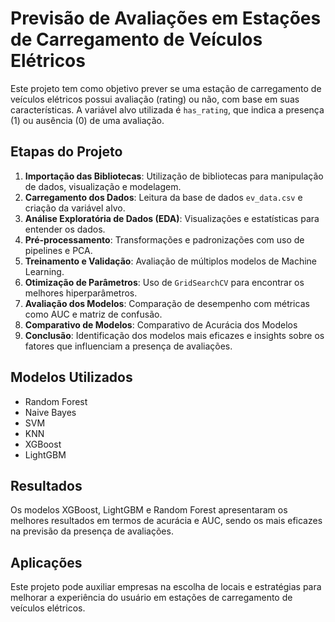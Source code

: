 # Previsão de Avaliações em Estações de Carregamento de Veículos Elétricos

Este projeto tem como objetivo prever se uma estação de carregamento de veículos elétricos possui avaliação (rating) ou não, com base em suas características. A variável alvo utilizada é `has_rating`, que indica a presença (1) ou ausência (0) de uma avaliação.

## Etapas do Projeto

1. **Importação das Bibliotecas**: Utilização de bibliotecas para manipulação de dados, visualização e modelagem.
2. **Carregamento dos Dados**: Leitura da base de dados `ev_data.csv` e criação da variável alvo.
3. **Análise Exploratória de Dados (EDA)**: Visualizações e estatísticas para entender os dados.
4. **Pré-processamento**: Transformações e padronizações com uso de pipelines e PCA.
5. **Treinamento e Validação**: Avaliação de múltiplos modelos de Machine Learning.
6. **Otimização de Parâmetros**: Uso de `GridSearchCV` para encontrar os melhores hiperparâmetros.
7. **Avaliação dos Modelos**: Comparação de desempenho com métricas como AUC e matriz de confusão.
8. **Comparativo de Modelos**: Comparativo de Acurácia dos Modelos 
9. **Conclusão**: Identificação dos modelos mais eficazes e insights sobre os fatores que influenciam a presença de avaliações.

## Modelos Utilizados

- Random Forest
- Naive Bayes
- SVM
- KNN
- XGBoost
- LightGBM

## Resultados

Os modelos XGBoost, LightGBM e Random Forest apresentaram os melhores resultados em termos de acurácia e AUC, sendo os mais eficazes na previsão da presença de avaliações.

## Aplicações

Este projeto pode auxiliar empresas na escolha de locais e estratégias para melhorar a experiência do usuário em estações de carregamento de veículos elétricos.
